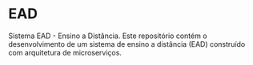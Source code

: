 # EAD
Sistema EAD - Ensino a Distância.  Este repositório contém o desenvolvimento de um sistema de ensino a distância (EAD) construído com arquitetura de microserviços.

